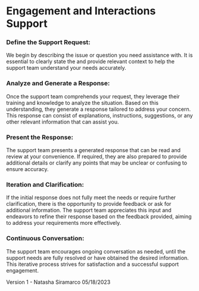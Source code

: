 # Engagement and Interactions Support

### Define the Support Request:
We begin by describing the issue or question you need assistance with. It is essential to clearly state the and provide relevant context to help the support team understand your needs accurately.

### Analyze and Generate a Response:
Once the support team comprehends your request, they leverage their training and knowledge to analyze the situation. Based on this understanding, they generate a response tailored to address your concern. This response can consist of explanations, instructions, suggestions, or any other relevant information that can assist you.

### Present the Response:
The support team presents a generated response that can be read and review at your convenience. If required, they are also prepared to provide additional details or clarify any points that may be unclear or confusing to ensure accuracy.

### Iteration and Clarification:
If the initial response does not fully meet the needs or require further clarification, there is the opportunity to provide feedback or ask for additional information. The support team appreciates this input and endeavors to refine their response based on the feedback provided, aiming to address your requirements more effectively.

### Continuous Conversation:
The support team encourages ongoing conversation as needed, until the support needs are fully resolved or have obtained the desired information. This iterative process strives for satisfaction and a successful support engagement.


Version 1 - Natasha Siramarco 05/18/2023
